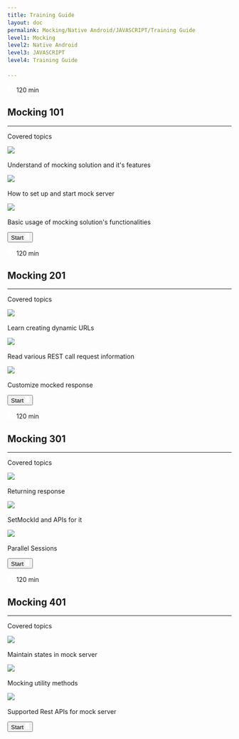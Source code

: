 ```yaml
---
title: Training Guide
layout: doc
permalink: Mocking/Native Android/JAVASCRIPT/Training Guide
level1: Mocking
level2: Native Android
level3: JAVASCRIPT
level4: Training Guide

---
```

<div class="training-placard training-placard__long">
<p class="training-time">
<span class="training-time__value training-time__long">
<img src="/images/training/icon-time.png" srcset="/images/training/icon-time@2x.png 2x, /images/training/icon-time@3x.png 3x" />
120 min
</span>
</p>
<div class="training-data">
<h2 class="training-data__title">Mocking 101</h2>
<hr class="training-data__hr" />
<div class="training-data__topics">
<p class="training-data__topics-title">Covered topics</p>
<div class="training-data__topics-row">
<div class="training-data__topics-img">
<img src="{{site.baseurl}}/images/training/icon-book.png" srcset="{{site.baseurl}}/images/training/icon-book%402x.png 2x, {{site.baseurl}}/images/training/icon-book%403x.png 3x" />
</div>
<p class="training-data__topics-text">Understand of mocking solution and it's features</p>
</div>
<div class="training-data__topics-row">
<div class="training-data__topics-img">
<img src="{{site.baseurl}}/images/training/icon-book.png" srcset="{{site.baseurl}}/images/training/icon-book%402x.png 2x, {{site.baseurl}}/images/training/icon-book%403x.png 3x" />
</div>
<p class="training-data__topics-text">How to set up and start mock server</p>
</div>
<div class="training-data__topics-row">
<div class="training-data__topics-img">
<img src="{{site.baseurl}}/images/training/icon-book.png" srcset="{{site.baseurl}}/images/training/icon-book%402x.png 2x, {{site.baseurl}}/images/training/icon-book%403x.png 3x" />
</div>
<p class="training-data__topics-text">Basic usage of mocking solution's functionalities</p>
</div>
</div>
<div class="training-start-btn-wrapper"><a href="/documentation/Mocking/Native Android/JAVASCRIPT/Training Guide/Mocking 101/Introduction"><button class="training-start-btn">
<span>Start</span>
<img src="/images/training/icon-arrow.png" srcset="/images/training/icon-arrow@2x.png 2x, /images/training/icon-arrow@3x.png 3x">
</button></a></div>
</div>
</div>
<div class="training-placard training-placard__long">
<p class="training-time">
<span class="training-time__value training-time__long">
<img src="/images/training/icon-time.png" srcset="/images/training/icon-time@2x.png 2x, /images/training/icon-time@3x.png 3x" />
120 min
</span>
</p>
<div class="training-data">
<h2 class="training-data__title">Mocking 201</h2>
<hr class="training-data__hr" />
<div class="training-data__topics">
<p class="training-data__topics-title">Covered topics</p>
<div class="training-data__topics-row">
<div class="training-data__topics-img">
<img src="{{site.baseurl}}/images/training/icon-book.png" srcset="{{site.baseurl}}/images/training/icon-book%402x.png 2x, {{site.baseurl}}/images/training/icon-book%403x.png 3x" />
</div>
<p class="training-data__topics-text">Learn creating dynamic URLs</p>
</div>
<div class="training-data__topics-row">
<div class="training-data__topics-img">
<img src="{{site.baseurl}}/images/training/icon-book.png" srcset="{{site.baseurl}}/images/training/icon-book%402x.png 2x, {{site.baseurl}}/images/training/icon-book%403x.png 3x" />
</div>
<p class="training-data__topics-text">Read various REST call request information</p>
</div>
<div class="training-data__topics-row">
<div class="training-data__topics-img">
<img src="{{site.baseurl}}/images/training/icon-book.png" srcset="{{site.baseurl}}/images/training/icon-book%402x.png 2x, {{site.baseurl}}/images/training/icon-book%403x.png 3x" />
</div>
<p class="training-data__topics-text">Customize mocked response</p>
</div>
</div>
<div class="training-start-btn-wrapper"><a href="/documentation/Mocking/Native Android/JAVASCRIPT/Training Guide/Mocking 201/Dynamic URLs"><button class="training-start-btn">
<span>Start</span>
<img src="/images/training/icon-arrow.png" srcset="/images/training/icon-arrow@2x.png 2x, /images/training/icon-arrow@3x.png 3x">
</button></a></div>
</div>
</div>
<div class="training-placard training-placard__long">
<p class="training-time">
<span class="training-time__value training-time__long">
<img src="/images/training/icon-time.png" srcset="/images/training/icon-time@2x.png 2x, /images/training/icon-time@3x.png 3x" />
120 min
</span>
</p>
<div class="training-data">
<h2 class="training-data__title">Mocking 301</h2>
<hr class="training-data__hr" />
<div class="training-data__topics">
<p class="training-data__topics-title">Covered topics</p>
<div class="training-data__topics-row">
<div class="training-data__topics-img">
<img src="{{site.baseurl}}/images/training/icon-book.png" srcset="{{site.baseurl}}/images/training/icon-book%402x.png 2x, {{site.baseurl}}/images/training/icon-book%403x.png 3x" />
</div>
<p class="training-data__topics-text">Returning response</p>
</div>
<div class="training-data__topics-row">
<div class="training-data__topics-img">
<img src="{{site.baseurl}}/images/training/icon-book.png" srcset="{{site.baseurl}}/images/training/icon-book%402x.png 2x, {{site.baseurl}}/images/training/icon-book%403x.png 3x" />
</div>
<p class="training-data__topics-text">SetMockId and APIs for it</p>
</div>
<div class="training-data__topics-row">
<div class="training-data__topics-img">
<img src="{{site.baseurl}}/images/training/icon-book.png" srcset="{{site.baseurl}}/images/training/icon-book%402x.png 2x, {{site.baseurl}}/images/training/icon-book%403x.png 3x" />
</div>
<p class="training-data__topics-text">Parallel Sessions</p>
</div>
</div>
<div class="training-start-btn-wrapper"><a href="/documentation/Mocking/Native Android/JAVASCRIPT/Training Guide/Mocking 301/Different ways of returning response data"><button class="training-start-btn">
<span>Start</span>
<img src="/images/training/icon-arrow.png" srcset="/images/training/icon-arrow@2x.png 2x, /images/training/icon-arrow@3x.png 3x">
</button></a></div>
</div>
</div>
<div class="training-placard training-placard__long">
<p class="training-time">
<span class="training-time__value training-time__long">
<img src="/images/training/icon-time.png" srcset="/images/training/icon-time@2x.png 2x, /images/training/icon-time@3x.png 3x" />
120 min
</span>
</p>
<div class="training-data">
<h2 class="training-data__title">Mocking 401</h2>
<hr class="training-data__hr" />
<div class="training-data__topics">
<p class="training-data__topics-title">Covered topics</p>
<div class="training-data__topics-row">
<div class="training-data__topics-img">
<img src="{{site.baseurl}}/images/training/icon-book.png" srcset="{{site.baseurl}}/images/training/icon-book%402x.png 2x, {{site.baseurl}}/images/training/icon-book%403x.png 3x" />
</div>
<p class="training-data__topics-text">Maintain states in mock server</p>
</div>
<div class="training-data__topics-row">
<div class="training-data__topics-img">
<img src="{{site.baseurl}}/images/training/icon-book.png" srcset="{{site.baseurl}}/images/training/icon-book%402x.png 2x, {{site.baseurl}}/images/training/icon-book%403x.png 3x" />
</div>
<p class="training-data__topics-text">Mocking utility methods</p>
</div>
<div class="training-data__topics-row">
<div class="training-data__topics-img">
<img src="{{site.baseurl}}/images/training/icon-book.png" srcset="{{site.baseurl}}/images/training/icon-book%402x.png 2x, {{site.baseurl}}/images/training/icon-book%403x.png 3x" />
</div>
<p class="training-data__topics-text">Supported Rest APIs for mock server</p>
</div>
</div>
<div class="training-start-btn-wrapper"><a href="/documentation/Mocking/Native Android/JAVASCRIPT/Training Guide/Mocking 401/State"><button class="training-start-btn">
<span>Start</span>
<img src="/images/training/icon-arrow.png" srcset="/images/training/icon-arrow@2x.png 2x, /images/training/icon-arrow@3x.png 3x">
</button></a></div>
</div>
</div>
